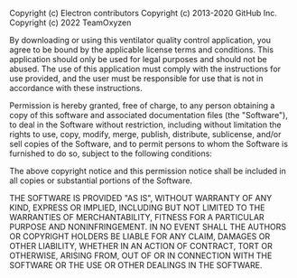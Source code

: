 Copyright (c) Electron contributors
Copyright (c) 2013-2020 GitHub Inc.
Copyright (c) 2022 TeamOxyzen

By downloading or using this ventilator quality control application, 
you agree to be bound by the applicable license terms and conditions. 
This application should only be used for legal purposes and should not be abused. 
The use of this application must comply with the instructions for use provided, 
and the user must be responsible for use that is not in accordance with these 
instructions.

Permission is hereby granted, free of charge, to any person obtaining
a copy of this software and associated documentation files (the
"Software"), to deal in the Software without restriction, including
without limitation the rights to use, copy, modify, merge, publish,
distribute, sublicense, and/or sell copies of the Software, and to
permit persons to whom the Software is furnished to do so, subject to
the following conditions:

The above copyright notice and this permission notice shall be
included in all copies or substantial portions of the Software.

THE SOFTWARE IS PROVIDED "AS IS", WITHOUT WARRANTY OF ANY KIND,
EXPRESS OR IMPLIED, INCLUDING BUT NOT LIMITED TO THE WARRANTIES OF
MERCHANTABILITY, FITNESS FOR A PARTICULAR PURPOSE AND
NONINFRINGEMENT. IN NO EVENT SHALL THE AUTHORS OR COPYRIGHT HOLDERS BE
LIABLE FOR ANY CLAIM, DAMAGES OR OTHER LIABILITY, WHETHER IN AN ACTION
OF CONTRACT, TORT OR OTHERWISE, ARISING FROM, OUT OF OR IN CONNECTION
WITH THE SOFTWARE OR THE USE OR OTHER DEALINGS IN THE SOFTWARE.
